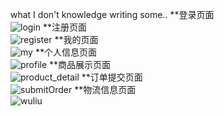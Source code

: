 what I don't knowledge writing some..
**登录页面<br>
![login](https://github.com/networkLam/wechat-app/assets/78193327/68bf9d64-7227-4a1b-bb9e-9609a5f2171b)
**注册页面<br>
![register](https://github.com/networkLam/wechat-app/assets/78193327/52fb0928-31b4-4e14-9742-7b8eb5fa7073)
**我的页面<br>
![my](https://github.com/networkLam/wechat-app/assets/78193327/4b853518-1ebc-420d-975e-87d06d3e1b33)
**个人信息页面<br>
![profile](https://github.com/networkLam/wechat-app/assets/78193327/f05ae2fd-0b98-452b-83c7-8962f922b4ed)
**商品展示页面<br>
![product_detail](https://github.com/networkLam/wechat-app/assets/78193327/02e865a9-b23e-4149-a78e-40c18698f8e2)
**订单提交页面<br>
![submitOrder](https://github.com/networkLam/wechat-app/assets/78193327/b431265f-5288-481c-80e6-82619ccfbc7b)
**物流信息页面<br>
![wuliu](https://github.com/networkLam/wechat-app/assets/78193327/59098f58-a9de-4234-9e10-a33e30b75804)
